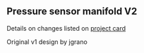 ## Pressure sensor manifold V2 

Details on changes listed on [project card](https://github.com/orgs/tetrabiodistributed/projects/1#card-41428429)

Original v1 design by jgrano
